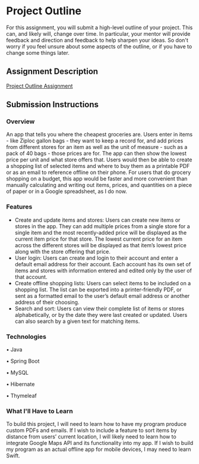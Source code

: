 # Project Outline
For this assignment, you will submit a high-level outline of your project. This can, and likely will, change over time. In particular, your mentor will provide feedback and direction and feedback to help sharpen your ideas. So don't worry if you feel unsure about some aspects of the outline, or if you have to change some things later.

## Assignment Description
[Project Outline Assignment](https://education.launchcode.org/liftoff/assignments/project-outline/)

## Submission Instructions

### Overview
An app that tells you where the cheapest groceries are. Users enter in items - like Ziploc gallon bags - they want to keep a record for, and add prices from different stores for an item as well as the unit of measure - such as a pack of 40 bags - those prices are for. The app can then show the lowest price per unit and what store offers that. Users would then be able to create a shopping list of selected items and where to buy them as a printable PDF or as an email to reference offline on their phone. For users that do grocery shopping on a budget, this app would be faster and more convenient than manually calculating and writing out items, prices, and quantities on a piece of paper or in a Google spreadsheet, as I do now.
### Features
- Create and update items and stores: Users can create new items or stores in the app. They can add multiple prices from a single store for a single item and the most recently-added price will be displayed as the current item price for that store. The lowest current price for an item across the different stores will be displayed as that item’s lowest price along with the store offering that price.
- User login: Users can create and login to their account and enter a default email address for their account. Each account has its own set of items and stores with information entered and edited only by the user of that account.
- Create offline shopping lists: Users can select items to be included on a shopping list. The list can be exported into a printer-friendly PDF, or sent as a formatted email to the user’s default email address or another address of their choosing.
- Search and sort: Users can view their complete list of items or stores alphabetically, or by the date they were last created or updated. Users can also search by a given text for matching items.
### Technologies
•	Java

•	Spring Boot

•	MySQL

•	Hibernate

•	Thymeleaf
### What I'll Have to Learn
To build this project, I will need to learn how to have my program produce custom PDFs and emails. If I wish to include a feature to sort items by distance from users’ current location, I will likely need to learn how to integrate Google Maps API and its functionality into my app. If I wish to build my program as an actual offline app for mobile devices, I may need to learn Swift. 
